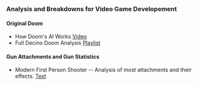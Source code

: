 ### Analysis and Breakdowns for Video Game Developement

#### Original Doom
- How Doom's AI Works [Video](https://www.youtube.com/watch?v=f3O9P9x1eCE&ab_channel=decino)
- Full Decino Doom Analysis [Playlist](https://www.youtube.com/watch?v=o78DzBJ4Rv8&list=PLYZp53E4M0t_8HmPlV4m04vGKUcJIQc53&ab_channel=decino)

#### Gun Attachments and Gun Statistics
- Modern First Person Shooter -- Analysis of most attachments and their effects. [Text](https://github.com/SpawnCampGames/Resources/blob/main/Analysis%20and%20Breakdowns/GunAttachments.md)
